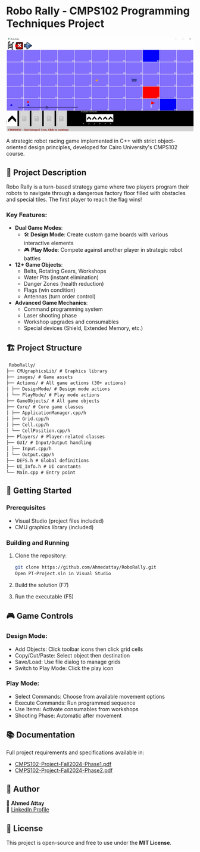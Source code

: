 # Robo Rally - CMPS102 Programming Techniques Project

![Game Screenshot](images/game_screenshot.jpg.png) <!-- Add a screenshot if available -->

A strategic robot racing game implemented in C++ with strict object-oriented design principles, developed for Cairo University's CMPS102 course.

## 📜 Project Description

Robo Rally is a turn-based strategy game where two players program their robots to navigate through a dangerous factory floor filled with obstacles and special tiles. The first player to reach the flag wins!

### Key Features:
- **Dual Game Modes**:
  - 🛠️ **Design Mode**: Create custom game boards with various interactive elements
  - 🎮 **Play Mode**: Compete against another player in strategic robot battles
- **12+ Game Objects**:
  - Belts, Rotating Gears, Workshops
  - Water Pits (instant elimination)
  - Danger Zones (health reduction)
  - Flags (win condition)
  - Antennas (turn order control)
- **Advanced Game Mechanics**:
  - Command programming system
  - Laser shooting phase
  - Workshop upgrades and consumables
  - Special devices (Shield, Extended Memory, etc.)

## 🏗️ Project Structure
```
 RoboRally/
├── CMUgraphicsLib/ # Graphics library
├── images/ # Game assets
├── Actions/ # All game actions (30+ actions)
│ ├── DesignMode/ # Design mode actions
│ └── PlayMode/ # Play mode actions
├── GameObjects/ # All game objects
├── Core/ # Core game classes
│ ├── ApplicationManager.cpp/h
│ ├── Grid.cpp/h
│ ├── Cell.cpp/h
│ └── CellPosition.cpp/h
├── Players/ # Player-related classes
├── GUI/ # Input/Output handling
│ ├── Input.cpp/h
│ └── Output.cpp/h
├── DEFS.h # Global definitions
├── UI_Info.h # UI constants
└── Main.cpp # Entry point
```

## 🚀 Getting Started

### Prerequisites
- Visual Studio (project files included)
- CMU graphics library (included)

### Building and Running
1. Clone the repository:
   ```bash
   git clone https://github.com/Ahmedattay/RoboRally.git
   Open PT-Project.sln in Visual Studio

2. Build the solution (F7)

3. Run the executable (F5)
## 🎮 Game Controls
### Design Mode:
- Add Objects: Click toolbar icons then click grid cells
- Copy/Cut/Paste: Select object then destination
- Save/Load: Use file dialog to manage grids
- Switch to Play Mode: Click the play icon

### Play Mode:
- Select Commands: Choose from available movement options
- Execute Commands: Run programmed sequence
- Use Items: Activate consumables from workshops
- Shooting Phase: Automatic after movement
##  📚 Documentation
Full project requirements and specifications available in:

- [CMPS102-Project-Fall2024-Phase1.pdf](https://drive.google.com/file/d/16_kp0VrN1SX1CExWSBjKzMtknCui9St0/view?usp=sharing)
- [CMPS102-Project-Fall2024-Phase2.pdf](https://drive.google.com/file/d/1SzBFhviDbPYZ0f9ZgZnPAQ_RLaCj5_-Z/view?usp=sharing)
 ## 👤 Author  
📌 **Ahmed Attay**  
🔗 [LinkedIn Profile](https://www.linkedin.com/in/ahmedattay/)  
## 📜 License  
This project is open-source and free to use under the **MIT License**.  
